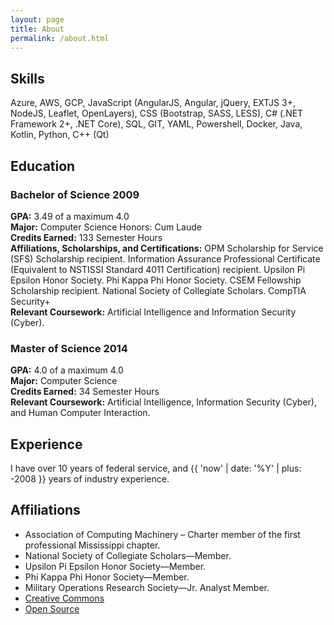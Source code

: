 ```yaml
---
layout: page
title: About
permalink: /about.html
---
```


## Skills
Azure, AWS, GCP, JavaScript (AngularJS, Angular, jQuery, EXTJS 3+, NodeJS, Leaflet, OpenLayers), CSS (Bootstrap,
SASS, LESS), C# (.NET Framework 2+, .NET Core), SQL, GIT, YAML, Powershell, Docker, Java, Kotlin, Python, C++ (Qt)

## Education
### Bachelor of Science 2009
**GPA:** 3.49 of a maximum 4.0\
**Major:** Computer Science Honors: Cum Laude\
**Credits Earned:** 133 Semester Hours\
**Affiliations, Scholarships, and Certifications:** OPM Scholarship for Service (SFS) Scholarship
recipient. Information Assurance Professional Certificate (Equivalent to NSTISSI Standard 4011
Certification) recipient. Upsilon Pi Epsilon Honor Society. Phi Kappa Phi Honor Society. CSEM
Fellowship Scholarship recipient. National Society of Collegiate Scholars. CompTIA Security+\
**Relevant Coursework:** Artificial Intelligence and
Information Security (Cyber).

### Master of Science 2014
**GPA:** 4.0 of a maximum 4.0\
**Major:** Computer Science\
**Credits Earned:** 34 Semester Hours\
**Relevant Coursework:** Artificial Intelligence,
Information Security (Cyber), and Human Computer Interaction.

## Experience
I have over 10 years of federal service, and {{ 'now' | date: '%Y' | plus: -2008 }} years of industry experience.

## Affiliations
- Association of Computing Machinery – Charter member of the first professional Mississippi chapter.
- National Society of Collegiate Scholars—Member.
- Upsilon Pi Epsilon Honor Society—Member.
- Phi Kappa Phi Honor Society—Member.
- Military Operations Research Society—Jr. Analyst Member.
- [Creative Commons](https://creativecommons.org/)
- [Open Source](https://opensource.org/)
